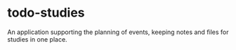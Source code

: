 # todo-studies
An application supporting the planning of events, keeping notes and files for studies in one place.
